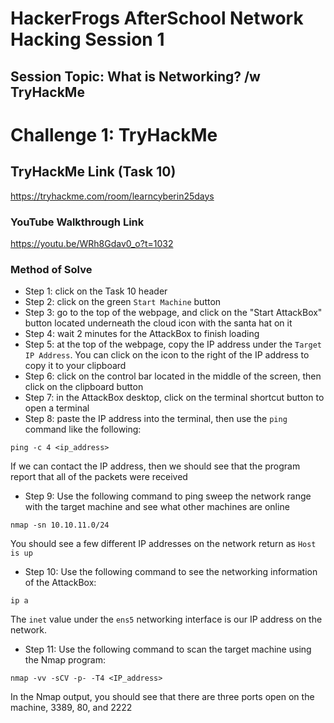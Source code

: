 # HackerFrogs AfterSchool Network Hacking Session 1
## Session Topic: What is Networking? /w TryHackMe
# Challenge 1: TryHackMe 
## TryHackMe Link (Task 10)
https://tryhackme.com/room/learncyberin25days
### YouTube Walkthrough Link
https://youtu.be/WRh8Gdav0_o?t=1032
### Method of Solve
* Step 1: click on the Task 10 header
* Step 2: click on the green `Start Machine` button
* Step 3: go to the top of the webpage, and click on the "Start AttackBox" button located underneath the cloud icon with the santa hat on it
* Step 4: wait 2 minutes for the AttackBox to finish loading
* Step 5: at the top of the webpage, copy the IP address under the `Target IP Address`. You can click on the icon to the right of the IP address to copy it to your clipboard
* Step 6: click on the control bar located in the middle of the screen, then click on the clipboard button
* Step 7: in the AttackBox desktop, click on the terminal shortcut button to open a terminal
* Step 8: paste the IP address into the terminal, then use the `ping` command like the following:
```
ping -c 4 <ip_address>
```
If we can contact the IP address, then we should see that the program report that all of the packets were received
* Step 9: Use the following command to ping sweep the network range with the target machine and see what other machines are online
```
nmap -sn 10.10.11.0/24
```
You should see a few different IP addresses on the network return as `Host is up`
* Step 10: Use the following command to see the networking information of the AttackBox:
```
ip a
```
The `inet` value under the `ens5` networking interface is our IP address on the network.
* Step 11: Use the following command to scan the target machine using the Nmap program:
```
nmap -vv -sCV -p- -T4 <IP_address>
```
In the Nmap output, you should see that there are three ports open on the machine, 3389, 80, and 2222
